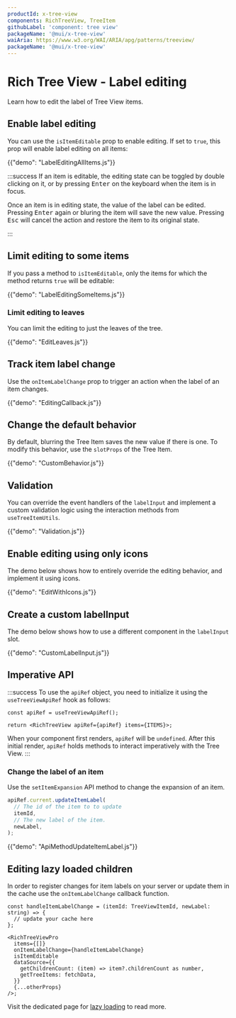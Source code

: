```yaml
---
productId: x-tree-view
components: RichTreeView, TreeItem
githubLabel: 'component: tree view'
packageName: '@mui/x-tree-view'
waiAria: https://www.w3.org/WAI/ARIA/apg/patterns/treeview/
packageName: '@mui/x-tree-view'
---
```


# Rich Tree View - Label editing

<p class="description">Learn how to edit the label of Tree View items.</p>

## Enable label editing

You can use the `isItemEditable` prop to enable editing.
If set to `true`, this prop will enable label editing on all items:

{{"demo": "LabelEditingAllItems.js"}}

:::success
If an item is editable, the editing state can be toggled by double clicking on it, or by pressing <kbd class="key">Enter</kbd> on the keyboard when the item is in focus.

Once an item is in editing state, the value of the label can be edited. Pressing <kbd class="key">Enter</kbd> again or bluring the item will save the new value. Pressing <kbd class="key">Esc</kbd> will cancel the action and restore the item to its original state.

:::

## Limit editing to some items

If you pass a method to `isItemEditable`, only the items for which the method returns `true` will be editable:

{{"demo": "LabelEditingSomeItems.js"}}

### Limit editing to leaves

You can limit the editing to just the leaves of the tree.

{{"demo": "EditLeaves.js"}}

## Track item label change

Use the `onItemLabelChange` prop to trigger an action when the label of an item changes.

{{"demo": "EditingCallback.js"}}

## Change the default behavior

By default, blurring the Tree Item saves the new value if there is one.
To modify this behavior, use the `slotProps` of the Tree Item.

{{"demo": "CustomBehavior.js"}}

## Validation

You can override the event handlers of the `labelInput` and implement a custom validation logic using the interaction methods from `useTreeItemUtils`.

{{"demo": "Validation.js"}}

## Enable editing using only icons

The demo below shows how to entirely override the editing behavior, and implement it using icons.

{{"demo": "EditWithIcons.js"}}

## Create a custom labelInput

The demo below shows how to use a different component in the `labelInput` slot.

{{"demo": "CustomLabelInput.js"}}

## Imperative API

:::success
To use the `apiRef` object, you need to initialize it using the `useTreeViewApiRef` hook as follows:

```tsx
const apiRef = useTreeViewApiRef();

return <RichTreeView apiRef={apiRef} items={ITEMS}>;
```

When your component first renders, `apiRef` will be `undefined`.
After this initial render, `apiRef` holds methods to interact imperatively with the Tree View.
:::

### Change the label of an item

Use the `setItemExpansion` API method to change the expansion of an item.

```ts
apiRef.current.updateItemLabel(
  // The id of the item to to update
  itemId,
  // The new label of the item.
  newLabel,
);
```

{{"demo": "ApiMethodUpdateItemLabel.js"}}

## Editing lazy loaded children

In order to register changes for item labels on your server or update them in the cache use the `onItemLabelChange` callback function.

```tsx
const handleItemLabelChange = (itemId: TreeViewItemId, newLabel: string) => {
  // update your cache here
};

<RichTreeViewPro
  items={[]}
  onItemLabelChange={handleItemLabelChange}
  isItemEditable
  dataSource={{
    getChildrenCount: (item) => item?.childrenCount as number,
    getTreeItems: fetchData,
  }}
  {...otherProps}
/>;
```

Visit the dedicated page for [lazy loading](/x/react-tree-view/rich-tree-view/lazy-loading/#lazy-loading-and-label-editing) to read more.
